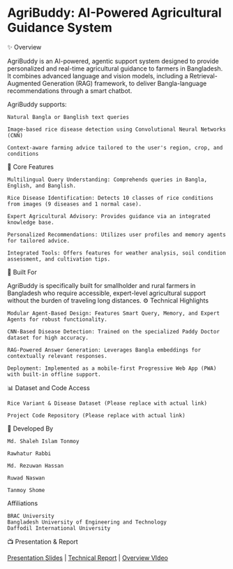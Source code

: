 # AgriBuddy: AI-Powered Agricultural Guidance System

✨ Overview

AgriBuddy is an AI-powered, agentic support system designed to provide personalized and real-time agricultural guidance to farmers in Bangladesh. It combines advanced language and vision models, including a Retrieval-Augmented Generation (RAG) framework, to deliver Bangla-language recommendations through a smart chatbot.

AgriBuddy supports:

    Natural Bangla or Banglish text queries

    Image-based rice disease detection using Convolutional Neural Networks (CNN)

    Context-aware farming advice tailored to the user's region, crop, and conditions

🚀 Core Features

    Multilingual Query Understanding: Comprehends queries in Bangla, English, and Banglish.

    Rice Disease Identification: Detects 10 classes of rice conditions from images (9 diseases and 1 normal case).

    Expert Agricultural Advisory: Provides guidance via an integrated knowledge base.

    Personalized Recommendations: Utilizes user profiles and memory agents for tailored advice.

    Integrated Tools: Offers features for weather analysis, soil condition assessment, and cultivation tips.

🎯 Built For

AgriBuddy is specifically built for smallholder and rural farmers in Bangladesh who require accessible, expert-level agricultural support without the burden of traveling long distances.
⚙️ Technical Highlights

    Modular Agent-Based Design: Features Smart Query, Memory, and Expert Agents for robust functionality.

    CNN-Based Disease Detection: Trained on the specialized Paddy Doctor dataset for high accuracy.

    RAG-Powered Answer Generation: Leverages Bangla embeddings for contextually relevant responses.

    Deployment: Implemented as a mobile-first Progressive Web App (PWA) with built-in offline support.

📊 Dataset and Code Access

    Rice Variant & Disease Dataset (Please replace with actual link)

    Project Code Repository (Please replace with actual link)

👥 Developed By

    Md. Shaleh Islam Tonmoy

    Rawhatur Rabbi

    Md. Rezuwan Hassan

    Ruwad Naswan

    Tanmoy Shome

Affiliations

    BRAC University
    Bangladesh University of Engineering and Technology 
    Daffodil International University

📺 Presentation & Report

[Presentation Slides](https://docs.google.com/presentation/d/1qKSRtwe0y2xkN3E-D27NrOpgq8CaQipZiHwPSOpTPqw/edit?usp=sharing) | [Technical Report](https://www.researchgate.net/publication/392194862_AgriBuddy_An_Agentic_AI_System_for_Bangladeshi_Agriculture_Using_RAG_and_Vision_Models?fbclid=IwY2xjawK5-ztleHRuA2FlbQIxMABicmlkETF3aEcxSW9SZHdsanlWdDdlAR5KfThz_c9HofybMnCC4U1X5iY09izgu3ph8AE47k8ZAut23x3LTr1KaJPRLw_aem_TL-KAqVeHBj0L7V67AzFFw) | [Overview VIdeo](https://youtu.be/vTWUjcQ4wnM)


